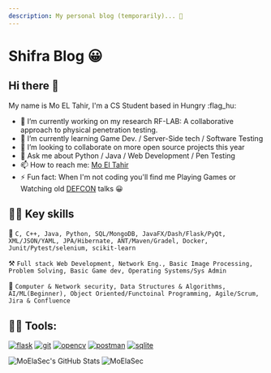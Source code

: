 ```yaml
---
description: My personal blog (temporarily)... 🎉
---
```


# Shifra Blog 😀

## Hi there 👋

My name is Mo EL Tahir, I'm a CS Student based in Hungry :flag\_hu:

* 🔭 I’m currently working on my research RF-LAB: A collaborative approach to physical penetration testing.
* 🌱 I’m currently learning Game Dev. / Server-Side tech / Software Testing
* 👯 I’m looking to collaborate on more open source projects this year
* 💬 Ask me about Python / Java / Web Development / Pen Testing
* 📫 How to reach me: [Mo El Tahir](https://www.linkedin.com/in/shifrasec/)
* ⚡ Fun fact: When I'm not coding you'll find me Playing Games or Watching old [DEFCON](https://www.defcon.org) talks :grinning:&#x20;

## 🤹‍♀️ Key skills

💬 `C, C++, Java, Python, SQL/MongoDB, JavaFX/Dash/Flask/PyQt, XML/JSON/YAML, JPA/Hibernate, ANT/Maven/Gradel, Docker, Junit/Pytest/selenium, scikit-learn`

⚒ `Full stack Web Development, Network Eng., Basic Image Processing, Problem Solving, Basic Game dev, Operating Systems/Sys Admin`

📖 `Computer & Network security, Data Structures & Algorithms, AI/ML(Beginner), Object Oriented/Functoinal Programming, Agile/Scrum, Jira & Confluence`

## 👨‍💻 Tools:

&#x20;[![flask](https://www.vectorlogo.zone/logos/pocoo\_flask/pocoo\_flask-icon.svg)](https://flask.palletsprojects.com) [![git](https://www.vectorlogo.zone/logos/git-scm/git-scm-icon.svg)](https://git-scm.com) [![opencv](https://www.vectorlogo.zone/logos/opencv/opencv-icon.svg)](https://opencv.org) [![postman](https://www.vectorlogo.zone/logos/getpostman/getpostman-icon.svg)](https://postman.com) [![sqlite](https://www.vectorlogo.zone/logos/sqlite/sqlite-icon.svg)](https://www.sqlite.org)

&#x20;<img src="https://github-readme-stats-deploy-moelasec.vercel.app/api/top-langs/?username=MoElaSec&#x26;langs_count=10&#x26;layout=compact&#x26;hide_border=true" alt="MoElaSec&#x27;s GitHub Stats" data-size="original">  ![MoElaSec](https://github-readme-streak-stats.herokuapp.com/?user=MoElaSec&)
